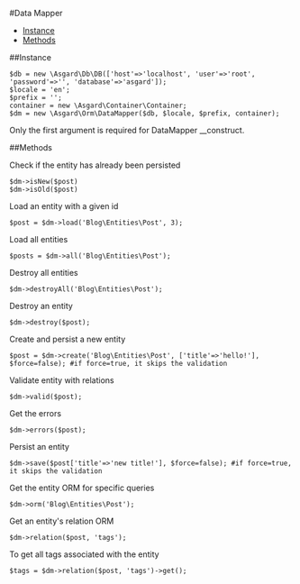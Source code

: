 #Data Mapper

- [Instance](#instance)
- [Methods](#methods)

<a name="instance"></a>
##Instance

	$db = new \Asgard\Db\DB(['host'=>'localhost', 'user'=>'root', 'password'=>'', 'database'=>'asgard']);
	$locale = 'en';
	$prefix = '';
	container = new \Asgard\Container\Container;
	$dm = new \Asgard\Orm\DataMapper($db, $locale, $prefix, container);

Only the first argument is required for DataMapper __construct.

<a name="methods"></a>
##Methods

Check if the entity has already been persisted

	$dm->isNew($post)
	$dm->isOld($post)

Load an entity with a given id

	$post = $dm->load('Blog\Entities\Post', 3);

Load all entities

	$posts = $dm->all('Blog\Entities\Post');

Destroy all entities

	$dm->destroyAll('Blog\Entities\Post');

Destroy an entity

	$dm->destroy($post);

Create and persist a new entity

	$post = $dm->create('Blog\Entities\Post', ['title'=>'hello!'], $force=false); #if force=true, it skips the validation

Validate entity with relations

	$dm->valid($post);

Get the errors

	$dm->errors($post);

Persist an entity

	$dm->save($post['title'=>'new title!'], $force=false); #if force=true, it skips the validation

Get the entity ORM for specific queries

	$dm->orm('Blog\Entities\Post');

Get an entity's relation ORM

	$dm->relation($post, 'tags');

To get all tags associated with the entity

	$tags = $dm->relation($post, 'tags')->get();